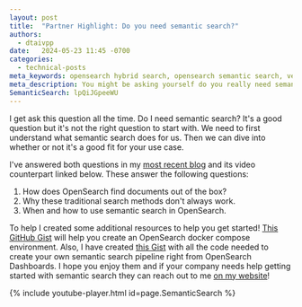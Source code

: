 ```yaml
---
layout: post
title:  "Partner Highlight: Do you need semantic search?"
authors:
  - dtaivpp
date:   2024-05-23 11:45 -0700
categories:
  - technical-posts
meta_keywords: opensearch hybrid search, opensearch semantic search, vector search
meta_description: You might be asking yourself do you really need semantic search? I've been asked this question dozens of times so lets dive in and see what semantic search is and why you might want to use it. 
SemanticSearch: lpQiJGpeeWU
---
```


I get ask this question all the time. Do I need semantic search? It's a good question but it's not the right question to start with. We need to first understand what semantic search does for us. Then we can dive into whether or not it's a good fit for your use case.

I've answered both questions in my [most recent blog](https://tippybits.com/should-you-be-doing-vector-search/) and its video counterpart linked below. These answer the following questions: 

1. How does OpenSearch find documents out of the box?
2. Why these traditional search methods don't always work. 
3. When and how to use semantic search in OpenSearch. 

To help I created some additional resources to help you get started! [This GitHub Gist](https://gist.github.com/dtaivpp/c587d99a2cab441eba0314534ae87c86) will help you create an OpenSearch docker compose environment. Also, I have created [this Gist](https://gist.github.com/dtaivpp/d7e8d8a3ee5debaf896ed2f45b915ad3) with all the code needed to create your own semantic search pipeline right from OpenSearch Dashboards. I hope you enjoy them and if your company needs help getting started with semantic search they can reach out to me [on my website](https://tippybits.com/services)!

{% include youtube-player.html id=page.SemanticSearch %}